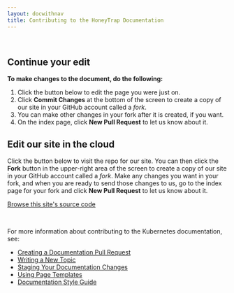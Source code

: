```yaml
---
layout: docwithnav
title: Contributing to the HoneyTrap Documentation
---
```


<!-- BEGIN: Gotta keep this section JS/HTML because it swaps out content dynamically -->
<p>&nbsp;</p>
<script language="JavaScript">
var forwarding=window.location.hash.replace("#","");
$( document ).ready(function() {
    if(forwarding) {
        $("#generalInstructions").hide();
        $("#continueEdit").show();
        $("#continueEditButton").text("Edit " + forwarding);
        $("#continueEditButton").attr("href", "https://github.com/kubernetes/website/edit/{{ page.docsbranch }}/" + forwarding)
        $("#viewOnGithubButton").text("View " + forwarding + " on GitHub");
        $("#viewOnGithubButton").attr("href", "https://git.k8s.io/website/" + forwarding)
    } else {
        $("#generalInstructions").show();
        $("#continueEdit").hide();
    }
});
</script>
<div id="continueEdit">

<h2>Continue your edit</h2>

<p><b>To make changes to the document, do the following:</b></p>

<ol>
<li>Click the button below to edit the page you were just on.</li>
<li>Click <b>Commit Changes</b> at the bottom of the screen to create a copy of our site in your GitHub account called a <i>fork</i>.</li>
<li>You can make other changes in your fork after it is created, if you want.</li>
<li>On the index page, click <b>New Pull Request</b> to let us know about it.</li>
</ol>

<p><a id="continueEditButton" class="button"></a></p>
<p><a id="viewOnGithubButton" class="button"></a></p>

</div>
<div id="generalInstructions">

<h2>Edit our site in the cloud</h2>

<p>Click the button below to visit the repo for our site. You can then click the <b>Fork</b> button in the upper-right area of the screen to create a copy of our site in your GitHub account called a <i>fork</i>. Make any changes you want in your fork, and when you are ready to send those changes to us, go to the index page for your fork and click <b>New Pull Request</b> to let us know about it.</p>

<p><a class="button" href="https://github.com/honeytrap/honeytrap-docs">Browse this site's source code</a></p>

</div>
<!-- END: Dynamic section -->

<br/>

For more information about contributing to the Kubernetes documentation, see:

* [Creating a Documentation Pull Request](/docs/home/contribute/create-pull-request/)
* [Writing a New Topic](/docs/home/contribute/write-new-topic/)
* [Staging Your Documentation Changes](/docs/home/contribute/stage-documentation-changes/)
* [Using Page Templates](/docs/home/contribute/page-templates/)
* [Documentation Style Guide](/docs/home/contribute/style-guide/)
